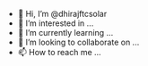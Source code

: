 - 👋 Hi, I’m @dhirajftcsolar
- 👀 I’m interested in ...
- 🌱 I’m currently learning ...
- 💞️ I’m looking to collaborate on ...
- 📫 How to reach me ...

<!---
dhirajftcsolar/dhirajftcsolar is a ✨ special ✨ repository because its `README.md` (this file) appears on your GitHub profile.
You can click the Preview link to take a look at your changes.
--->
